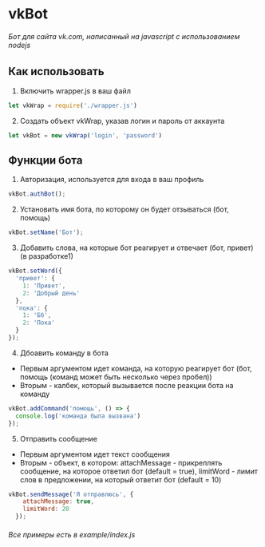# vkBot
###### Бот для сайта vk.com, написанный на javascript с использованием nodejs

## Как использовать
1. Включить wrapper.js в ваш файл
```javascript
let vkWrap = require('./wrapper.js')
```
2. Создать объект vkWrap, указав логин и пароль от аккаунта
```javascript
let vkBot = new vkWrap('login', 'password')
```

## Функции бота
1. Авторизация, используется для входа в ваш профиль
```javascript
vkBot.authBot();
```
2. Установить имя бота, по которому он будет отзываться (бот, помощь)
```javascript
vkBot.setName('Бот');
```
3. Добавить слова, на которые бот реагирует и отвечает (бот, привет) (в разработке1)
```javascript
vkBot.setWord({
  'привет': {
    1: 'Привет',
    2: 'Добрый день'
  },
  'пока': {
    1: 'Бб',
    2: 'Пока'
  }
});
```
4. Дбоавить команду в бота
  * Первым аргументом идет команда, на которую реагирует бот (бот, помощь (команд может быть несколько через пробел))
  * Вторым - калбек, который вызывается после реакции бота на команду
```javascript
vkBot.addCommand('помощь', () => {
  console.log('команда была вызвана')
});
```
5. Отправить сообщение
  * Первым аргументом идет текст сообщения
  * Вторым - объект, в котором: attachMessage - прикреплять сообщение, на которое ответил бот (default = true), limitWord - лимит слов в предложении, на который ответит бот (default = 10)
```javascript
vkBot.sendMessage('Я отправлюсь', {
    attachMessage: true,
    limitWord: 20
  });
```

###### Все примеры есть в example/index.js
